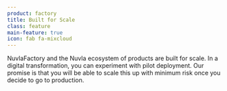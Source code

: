 ```yaml
---
product: factory
title: Built for Scale
class: feature
main-feature: true
icon: fab fa-mixcloud
---
```


NuvlaFactory and the Nuvla ecosystem of products are built for scale. In a digital transformation, you can experiment with pilot deployment. Our promise is that you will be able to scale this up with minimum risk once you decide to go to production. 
